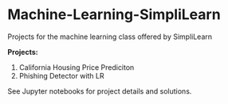# Machine-Learning-SimpliLearn
Projects for the machine learning class offered by SimpliLearn

**Projects:**
1. California Housing Price Prediciton
2. Phishing Detector with LR

See Jupyter notebooks for project details and solutions.
